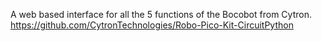 A web based interface for all the 5 functions of the Bocobot from Cytron.
https://github.com/CytronTechnologies/Robo-Pico-Kit-CircuitPython

